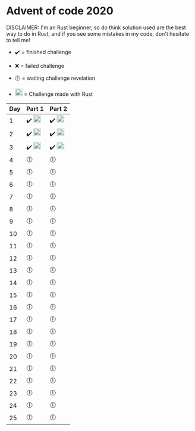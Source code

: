 # Advent of code 2020

DISCLAIMER: I'm an Rust beginner, so do think solution used are the best way to do in Rust, and if you see some mistakes in my code, don't hesitate to tell me!


- :heavy_check_mark: = finished challenge
- :x: = failed challenge
- :clock6: = waiting challenge revelation

- <img src="https://www.rust-lang.org/static/images/rust-logo-blk.svg" width="20" /> = Challenge made with Rust

Day | Part 1 | Part 2
------- | --------- | ---------
1 | :heavy_check_mark: <img src="https://www.rust-lang.org/static/images/rust-logo-blk.svg" width="20" /> | :heavy_check_mark: <img src="https://www.rust-lang.org/static/images/rust-logo-blk.svg" width="20" />
2 | :heavy_check_mark: <img src="https://www.rust-lang.org/static/images/rust-logo-blk.svg" width="20" /> | :heavy_check_mark: <img src="https://www.rust-lang.org/static/images/rust-logo-blk.svg" width="20" />
3 | :heavy_check_mark: <img src="https://www.rust-lang.org/static/images/rust-logo-blk.svg" width="20" /> | :heavy_check_mark: <img src="https://www.rust-lang.org/static/images/rust-logo-blk.svg" width="20" />
4 | :clock6: | :clock6:
5 | :clock6: | :clock6:
6 | :clock6: | :clock6:
7 | :clock6: | :clock6:
8 | :clock6: | :clock6:
9 | :clock6: | :clock6:
10 | :clock6: | :clock6:
11 | :clock6: | :clock6:
12 | :clock6: | :clock6:
13 | :clock6: | :clock6:
14 | :clock6: | :clock6:
15 | :clock6: | :clock6:
16 | :clock6: | :clock6:
17 | :clock6: | :clock6:
18 | :clock6: | :clock6:
19 | :clock6: | :clock6:
20 | :clock6: | :clock6:
21 | :clock6: | :clock6:
22 | :clock6: | :clock6:
23 | :clock6: | :clock6:
24 | :clock6: | :clock6:
25 | :clock6: | :clock6:
